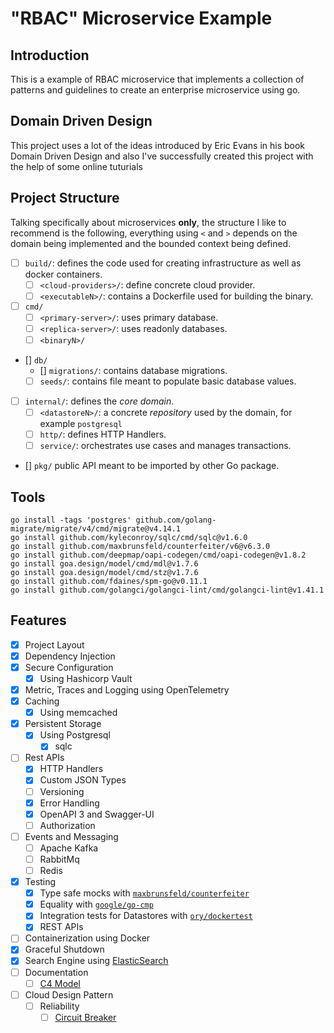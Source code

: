 # "RBAC" Microservice Example

## Introduction
This is a example of RBAC microservice that implements a collection of patterns and guidelines to create an enterprise microservice using go. 

## Domain Driven Design
This project uses a lot of the ideas introduced by Eric Evans in his book Domain Driven Design and also I've successfully created this project with the help of some online tuturials

## Project Structure
Talking specifically about microservices **only**, the structure I like to recommend is the following, everything using `<` and `>` depends on the domain being implemented and the bounded context being defined.

- [ ] `build/`: defines the code used for creating infrastructure as well as docker containers.
  - [ ] `<cloud-providers>/`: define concrete cloud provider.
  - [ ] `<executableN>/`: contains a Dockerfile used for building the binary.
- [ ] `cmd/`
  - [ ] `<primary-server>/`: uses primary database.
  - [ ] `<replica-server>/`: uses readonly databases.
  - [ ] `<binaryN>/`
- [] `db/`
  - [] `migrations/`: contains database migrations.
  - [ ] `seeds/`: contains file meant to populate basic database values.
- [ ] `internal/`: defines the _core domain_.
  - [ ] `<datastoreN>/`: a concrete _repository_ used by the domain, for example `postgresql`
  - [ ] `http/`: defines HTTP Handlers.
  - [ ] `service/`: orchestrates use cases and manages transactions.
- [] `pkg/` public API meant to be imported by other Go package.

## Tools
```
go install -tags 'postgres' github.com/golang-migrate/migrate/v4/cmd/migrate@v4.14.1
go install github.com/kyleconroy/sqlc/cmd/sqlc@v1.6.0
go install github.com/maxbrunsfeld/counterfeiter/v6@v6.3.0
go install github.com/deepmap/oapi-codegen/cmd/oapi-codegen@v1.8.2
go install goa.design/model/cmd/mdl@v1.7.6
go install goa.design/model/cmd/stz@v1.7.6
go install github.com/fdaines/spm-go@v0.11.1
go install github.com/golangci/golangci-lint/cmd/golangci-lint@v1.41.1
```
## Features
- [X] Project Layout 
- [X] Dependency Injection 
- [X] Secure Configuration
  - [X] Using Hashicorp Vault
- [X] Metric, Traces and Logging using OpenTelemetry
- [X] Caching 
  - [X] Using memcached
- [X] Persistent Storage
  - [X] Using Postgresql
    - [X] sqlc
- [ ] Rest APIs
  - [X] HTTP Handlers
  - [X] Custom JSON Types
  - [ ] Versioning 
  - [X] Error Handling
  - [X] OpenAPI 3 and Swagger-UI
  - [ ] Authorization
- [ ] Events and Messaging
  - [ ] Apache Kafka
  - [ ] RabbitMq
  - [ ] Redis
- [X] Testing
  - [X] Type safe mocks with [`maxbrunsfeld/counterfeiter`](https://github.com/maxbrunsfeld/counterfeiter)
  - [X] Equality with [`google/go-cmp`](https://github.com/google/go-cmp)
  - [X] Integration tests for Datastores with [`ory/dockertest`](https://github.com/ory/dockertest)
  - [X] REST APIs
- [ ] Containerization using Docker
- [X] Graceful Shutdown
- [X] Search Engine using [ElasticSearch](https://www.elastic.co/elasticsearch/)
- [ ] Documentation
  - [ ] [C4 Model](https://c4model.com/)
- [ ] Cloud Design Pattern
  - [ ] Reliability
    - [ ] [Circuit Breaker](https://en.wikipedia.org/wiki/Circuit_breaker_design_pattern)
